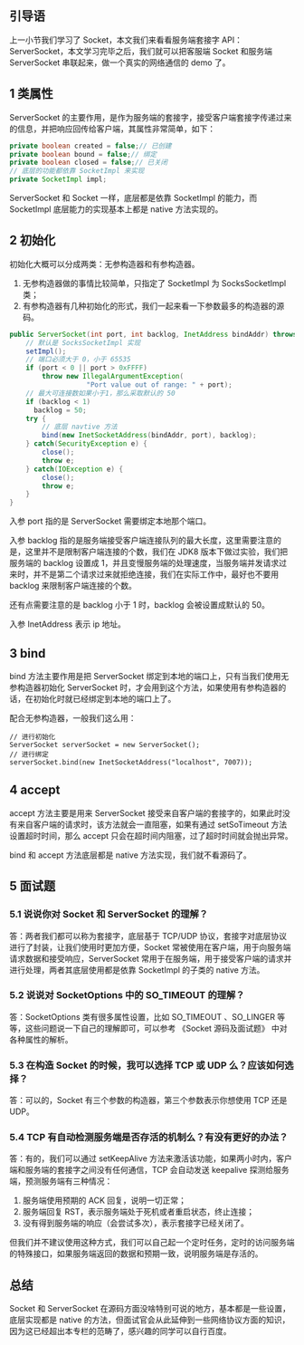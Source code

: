 ## 引导语

上一小节我们学习了 Socket，本文我们来看看服务端套接字 API：ServerSocket，本文学习完毕之后，我们就可以把客服端 Socket 和服务端 ServerSocket 串联起来，做一个真实的网络通信的 demo 了。



## 1 类属性

ServerSocket 的主要作用，是作为服务端的套接字，接受客户端套接字传递过来的信息，并把响应回传给客户端，其属性非常简单，如下：

```java
private boolean created = false;// 已创建
private boolean bound = false;// 绑定
private boolean closed = false;// 已关闭
// 底层的功能都依靠 SocketImpl 来实现
private SocketImpl impl;
```

ServerSocket 和 Socket 一样，底层都是依靠 SocketImpl 的能力，而 SocketImpl 底层能力的实现基本上都是 native 方法实现的。



## 2 初始化

初始化大概可以分成两类：无参构造器和有参构造器。

1. 无参构造器做的事情比较简单，只指定了 SocketImpl 为 SocksSocketImpl 类；
2. 有参构造器有几种初始化的形式，我们一起来看一下参数最多的构造器的源码。

```java
public ServerSocket(int port, int backlog, InetAddress bindAddr) throws IOException {
    // 默认是 SocksSocketImpl 实现
    setImpl();
    // 端口必须大于 0，小于 65535
    if (port < 0 || port > 0xFFFF)
        throw new IllegalArgumentException(
                   "Port value out of range: " + port);
    // 最大可连接数如果小于1，那么采取默认的 50
    if (backlog < 1)
      backlog = 50;
    try {
        // 底层 navtive 方法
        bind(new InetSocketAddress(bindAddr, port), backlog);
    } catch(SecurityException e) {
        close();
        throw e;
    } catch(IOException e) {
        close();
        throw e;
    }
}
```

入参 port 指的是 ServerSocket 需要绑定本地那个端口。

入参 backlog 指的是服务端接受客户端连接队列的最大长度，这里需要注意的是，这里并不是限制客户端连接的个数，我们在 JDK8 版本下做过实验，我们把服务端的 backlog 设置成 1，并且变慢服务端的处理速度，当服务端并发请求过来时，并不是第二个请求过来就拒绝连接，我们在实际工作中，最好也不要用 backlog 来限制客户端连接的个数。

还有点需要注意的是 backlog 小于 1 时，backlog 会被设置成默认的 50。

入参 InetAddress 表示 ip 地址。



## 3 bind

bind 方法主要作用是把 ServerSocket 绑定到本地的端口上，只有当我们使用无参构造器初始化 ServerSocket 时，才会用到这个方法，如果使用有参构造器的话，在初始化时就已经绑定到本地的端口上了。

配合无参构造器，一般我们这么用：

```
// 进行初始化
ServerSocket serverSocket = new ServerSocket();
// 进行绑定
serverSocket.bind(new InetSocketAddress("localhost", 7007));
```



## 4 accept

accept 方法主要是用来 ServerSocket 接受来自客户端的套接字的，如果此时没有来自客户端的请求时，该方法就会一直阻塞，如果有通过 setSoTimeout 方法设置超时时间，那么 accept 只会在超时间内阻塞，过了超时时间就会抛出异常。

bind 和 accept 方法底层都是 native 方法实现，我们就不看源码了。



## 5 面试题



### 5.1 说说你对 Socket 和 ServerSocket 的理解？

答：两者我们都可以称为套接字，底层基于 TCP/UDP 协议，套接字对底层协议进行了封装，让我们使用时更加方便，Socket 常被使用在客户端，用于向服务端请求数据和接受响应，ServerSocket 常用于在服务端，用于接受客户端的请求并进行处理，两者其底层使用都是依靠 SocketImpl 的子类的 native 方法。



### 5.2 说说对 SocketOptions 中的 SO_TIMEOUT 的理解？

答：SocketOptions 类有很多属性设置，比如 SO_TIMEOUT 、SO_LINGER 等等，这些问题说一下自己的理解即可，可以参考 《Socket 源码及面试题》 中对各种属性的解析。



### 5.3 在构造 Socket 的时候，我可以选择 TCP 或 UDP 么？应该如何选择？

答：可以的，Socket 有三个参数的构造器，第三个参数表示你想使用 TCP 还是 UDP。



### 5.4 TCP 有自动检测服务端是否存活的机制么？有没有更好的办法？

答：有的，我们可以通过 setKeepAlive 方法来激活该功能，如果两小时内，客户端和服务端的套接字之间没有任何通信，TCP 会自动发送 keepalive 探测给服务端，预测服务端有三种情况：

1. 服务端使用预期的 ACK 回复，说明一切正常；
2. 服务端回复 RST，表示服务端处于死机或者重启状态，终止连接；
3. 没有得到服务端的响应（会尝试多次），表示套接字已经关闭了。

但我们并不建议使用这种方式，我们可以自己起一个定时任务，定时的访问服务端的特殊接口，如果服务端返回的数据和预期一致，说明服务端是存活的。



## 总结

Socket 和 ServerSocket 在源码方面没啥特别可说的地方，基本都是一些设置，底层实现都是 native 的方法，但面试官会从此延伸到一些网络协议方面的知识，因为这已经超出本专栏的范畴了，感兴趣的同学可以自行百度。